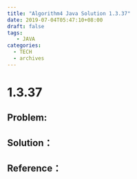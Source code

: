 ```yaml
---
title: "Algorithm4 Java Solution 1.3.37"
date: 2019-07-04T05:47:10+08:00
draft: false
tags:
   - JAVA
categories:
  - TECH
  - archives
---
```



# 1.3.37

## Problem:


## Solution：


## Reference：


